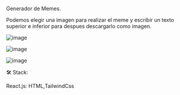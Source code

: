 Generador de Memes.

Podemos elegir una imagen para realizar el meme y escribir un texto superior e inferior para despues descargarlo como imagen.

![image](https://github.com/Agustina-Flores/GeneradorMemes/assets/28354189/1c708394-dae8-41da-b6f1-f4965dfa578b)

![image](https://github.com/Agustina-Flores/GeneradorMemes/assets/28354189/3c94656e-7ad4-4ec5-abd5-b63fa367f158)

![image](https://github.com/Agustina-Flores/GeneradorMemes/assets/28354189/b5f0427d-4cf4-4e45-87c6-6a61ac86ce20)

🛠️ Stack:

React.js: HTML,TailwindCss
 
